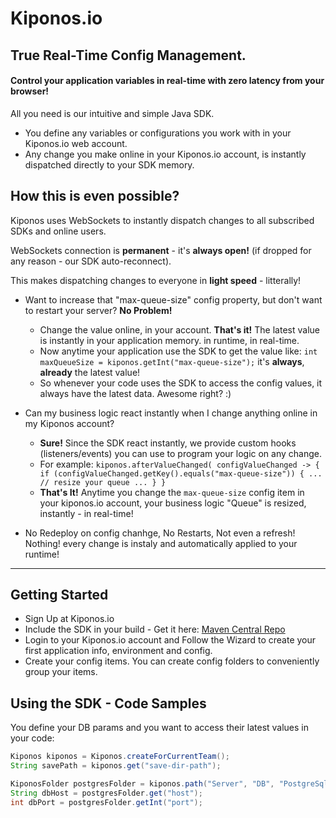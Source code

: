 # Kiponos.io
## True Real-Time Config Management.


#### Control your application variables in real-time with zero latency from your browser!

All you need is our intuitive and simple Java SDK.

- You define any variables or configurations you work with in your Kiponos.io web account.
- Any change you make online in your Kiponos.io account, is instantly dispatched directly to your SDK memory.

## How this is even possible?

Kiponos uses WebSockets to instantly dispatch changes to all subscribed SDKs and online users.

WebSockets connection is **permanent** - it's **always open!** (if dropped for any reason - our SDK auto-reconnect).

This makes dispatching changes to everyone in **light speed** - litterally!

- Want to increase that "max-queue-size" config property, but don't want to restart your server? **No Problem!**
  - Change the value online, in your account. **That's it!** The latest value is instantly in your application memory. in runtime, in real-time.
  - Now anytime your application use the SDK to get the value like: ` int maxQueueSize = kiponos.getInt("max-queue-size"); ` it's **always**, **already** the latest value!
  - So whenever your code uses the SDK to access the config values, it always have the latest data. Awesome right? :)
 
- Can my business logic react instantly when I change anything online in my Kiponos account?
  - **Sure!** Since the SDK react instantly, we provide custom hooks (listeners/events) you can use to program your logic on any change.
  - For example: ` kiponos.afterValueChanged( configValueChanged -> { if (configValueChanged.getKey().equals("max-queue-size")) { ... // resize your queue ... } } `
  - **That's It!** Anytime you change the `max-queue-size` config item in your kiponos.io account, your business logic "Queue" is resized, instantly - in real-time!

- No Redeploy on config chanhge, No Restarts, Not even a refresh! Nothing! every change is instaly and automatically applied to your runtime!

---

## Getting Started

- Sign Up at Kiponos.io
- Include the SDK in your build - Get it here: [Maven Central Repo](https://mvnrepository.com/artifact/io.kiponos/sdk-boot-3)
- Login to your Kiponos.io account and Follow the Wizard to create your first application info, environment and config.
- Create your config items. You can create config folders to conveniently group your items.

## Using the SDK - Code Samples

You define your DB params and you want to access their latest values in your code:

```java
Kiponos kiponos = Kiponos.createForCurrentTeam();
String savePath = kiponos.get("save-dir-path");

KiponosFolder postgresFolder = kiponos.path("Server", "DB", "PostgreSql");
String dbHost = postgresFolder.get("host");
int dbPort = postgresFolder.getInt("port");
```

<!---
kiponos-io/kiponos-io is a ✨ special ✨ repository because its `README.md` (this file) appears on your GitHub profile.
You can click the Preview link to take a look at your changes.
--->
